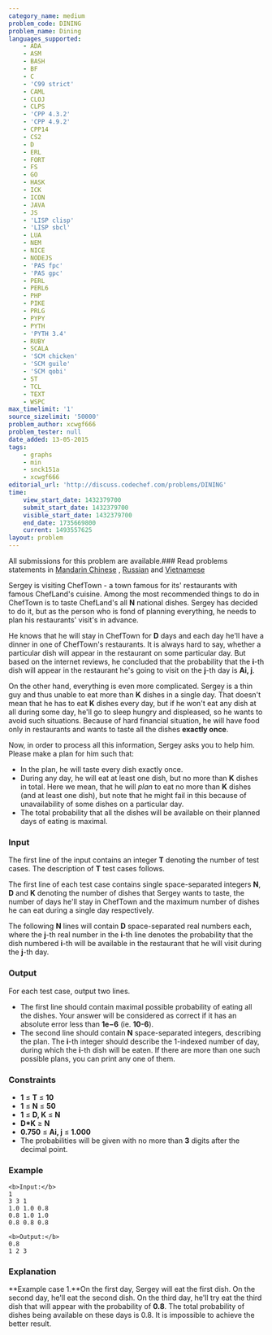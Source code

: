 ```yaml
---
category_name: medium
problem_code: DINING
problem_name: Dining
languages_supported:
    - ADA
    - ASM
    - BASH
    - BF
    - C
    - 'C99 strict'
    - CAML
    - CLOJ
    - CLPS
    - 'CPP 4.3.2'
    - 'CPP 4.9.2'
    - CPP14
    - CS2
    - D
    - ERL
    - FORT
    - FS
    - GO
    - HASK
    - ICK
    - ICON
    - JAVA
    - JS
    - 'LISP clisp'
    - 'LISP sbcl'
    - LUA
    - NEM
    - NICE
    - NODEJS
    - 'PAS fpc'
    - 'PAS gpc'
    - PERL
    - PERL6
    - PHP
    - PIKE
    - PRLG
    - PYPY
    - PYTH
    - 'PYTH 3.4'
    - RUBY
    - SCALA
    - 'SCM chicken'
    - 'SCM guile'
    - 'SCM qobi'
    - ST
    - TCL
    - TEXT
    - WSPC
max_timelimit: '1'
source_sizelimit: '50000'
problem_author: xcwgf666
problem_tester: null
date_added: 13-05-2015
tags:
    - graphs
    - min
    - snck151a
    - xcwgf666
editorial_url: 'http://discuss.codechef.com/problems/DINING'
time:
    view_start_date: 1432379700
    submit_start_date: 1432379700
    visible_start_date: 1432379700
    end_date: 1735669800
    current: 1493557625
layout: problem
---
```

All submissions for this problem are available.###  Read problems statements in [Mandarin Chinese](http://www.codechef.com/download/translated/SNCK151A/mandarin/DINING.pdf) , [Russian](http://www.codechef.com/download/translated/SNCK151A/russian/DINING.pdf) and [Vietnamese](http://www.codechef.com/download/translated/SNCK151A/vietnamese/DINING.pdf)

Sergey is visiting ChefTown - a town famous for its' restaurants with famous ChefLand's cuisine. Among the most recommended things to do in ChefTown is to taste ChefLand's all **N** national dishes. Sergey has decided to do it, but as the person who is fond of planning everything, he needs to plan his restaurants' visit's in advance.

He knows that he will stay in ChefTown for **D** days and each day he'll have a dinner in one of ChefTown's restaurants. It is always hard to say, whether a particular dish will appear in the restaurant on some particular day. But based on the internet reviews, he concluded that the probability that the **i**-th dish will appear in the restaurant he's going to visit on the **j**-th day is **Ai, j**.

On the other hand, everything is even more complicated. Sergey is a thin guy and thus unable to eat more than **K** dishes in a single day. That doesn't mean that he has to eat **K** dishes every day, but if he won't eat any dish at all during some day, he'll go to sleep hungry and displeased, so he wants to avoid such situations. Because of hard financial situation, he will have food only in restaurants and wants to taste all the dishes **exactly once**.

Now, in order to process all this information, Sergey asks you to help him. Please make a plan for him such that:

- In the plan, he will taste every dish exactly once.
- During any day, he will eat at least one dish, but no more than **K** dishes in total. Here we mean, that he will _plan_ to eat no more than **K** dishes (and at least one dish), but note that he might fail in this because of unavailability of some dishes on a particular day.
- The total probability that all the dishes will be available on their planned days of eating is maximal.

### Input

The first line of the input contains an integer **T** denoting the number of test cases. The description of **T** test cases follows.

The first line of each test case contains single space-separated integers **N**, **D** and **K** denoting the number of dishes that Sergey wants to taste, the number of days he'll stay in ChefTown and the maximum number of dishes he can eat during a single day respectively.

The following **N** lines will contain **D** space-separated real numbers each, where the **j**-th real number in the **i**-th line denotes the probability that the dish numbered **i**-th will be available in the restaurant that he will visit during the **j**-th day.

### Output

For each test case, output two lines.

- The first line should contain maximal possible probability of eating all the dishes. Your answer will be considered as correct if it has an absolute error less than **1e−6** (ie. **10-6**).
- The second line should contain **N** space-separated integers, describing the plan. The **i**-th integer should describe the 1-indexed number of day, during which the **i**-th dish will be eaten. If there are more than one such possible plans, you can print any one of them.

### Constraints

- **1** ≤ **T** ≤ **10**
- **1** ≤ **N** ≤ **50**
- **1** ≤ **D, K** ≤ **N**
- **D\*K** ≥ **N**
- **0.750** ≤ **Ai, j** ≤ **1.000**
- The probabilities will be given with no more than **3** digits after the decimal point.

### Example

```
<b>Input:</b>
1
3 3 1
1.0 1.0 0.8
0.8 1.0 1.0
0.8 0.8 0.8

<b>Output:</b>
0.8
1 2 3

```
### Explanation

**Example case 1.**On the first day, Sergey will eat the first dish. On the second day, he'll eat the second dish. On the third day, he'll try eat the third dish that will appear with the probability of **0.8**. The total probability of dishes being available on these days is 0.8. It is impossible to achieve the better result.